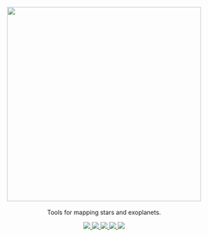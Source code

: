 <p align="center">
  <img width = "450" src="https://github.com/rodluger/starry/blob/master/docs/starry.png?raw=true"/>
  <br>
  <br>
  Tools for mapping stars and exoplanets.
  <p align="center">
    <a href="https://dev.azure.com/rodluger/starry/_build">
      <img src="https://img.shields.io/azure-devops/build/rodluger/starry/2/dev"/>
    </a>
    <a href="https://dev.azure.com/rodluger/starry/_build">
      <img src="https://img.shields.io/azure-devops/tests/rodluger/starry/2/dev"/>
    </a>
    <a href="https://rodluger.github.io/starry/v1.0.0.dev6/htmlcov/">
      <img src="https://rodluger.github.io/starry/v1.0.0.dev6/htmlcov/coverage.svg"/>
    </a>
    <a href="http://adsabs.harvard.edu/abs/2019AJ....157...64L">
      <img src="https://img.shields.io/badge/read-the_paper-blue.svg?style=flat"/>
    </a>
    <a href="https://rodluger.github.io/starry/v1.0.0.dev6">
      <img src="https://img.shields.io/badge/read-the_docs-7d93c7.svg?style=flat"/>
    </a>
  </p>
</p>

